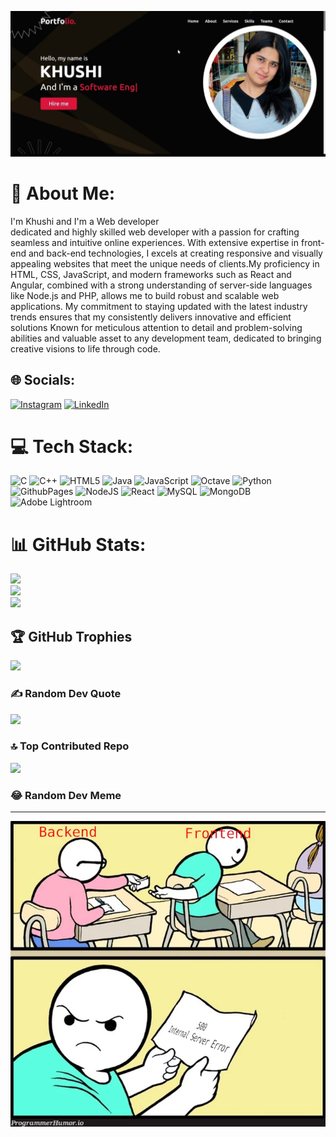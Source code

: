 ![logo](https://github.com/khushi0316/Khushi/blob/main/images/khushibanner.jpg)
# 💫 About Me:
I'm Khushi and I'm a Web developer<br>dedicated and highly skilled web developer with a passion for crafting seamless and intuitive online experiences. With extensive expertise in front-end and back-end technologies, I excels at creating responsive and visually appealing websites that meet the unique needs of clients.My proficiency in HTML, CSS, JavaScript, and modern frameworks such as React and Angular, combined with a strong understanding of server-side languages like Node.js and PHP, allows me to build robust and scalable web applications. My commitment to staying updated with the latest industry trends ensures that my consistently delivers innovative and efficient solutions Known for meticulous attention to detail and problem-solving abilities and valuable asset to any development team, dedicated to bringing creative visions to life through code.
## 🌐 Socials:
[![Instagram](https://img.shields.io/badge/Instagram-%23E4405F.svg?logo=Instagram&logoColor=white)](https://instagram.com/khushi.n0706) [![LinkedIn](https://img.shields.io/badge/LinkedIn-%230077B5.svg?logo=linkedin&logoColor=white)](https://linkedin.com/in/khushi-rajpal-707734285) 

# 💻 Tech Stack:
![C](https://img.shields.io/badge/c-%2300599C.svg?style=for-the-badge&logo=c&logoColor=white) ![C++](https://img.shields.io/badge/c++-%2300599C.svg?style=for-the-badge&logo=c%2B%2B&logoColor=white) ![HTML5](https://img.shields.io/badge/html5-%23E34F26.svg?style=for-the-badge&logo=html5&logoColor=white) ![Java](https://img.shields.io/badge/java-%23ED8B00.svg?style=for-the-badge&logo=openjdk&logoColor=white) ![JavaScript](https://img.shields.io/badge/javascript-%23323330.svg?style=for-the-badge&logo=javascript&logoColor=%23F7DF1E) ![Octave](https://img.shields.io/badge/OCTAVE-darkblue?style=for-the-badge&logo=octave&logoColor=fcd683) ![Python](https://img.shields.io/badge/python-3670A0?style=for-the-badge&logo=python&logoColor=ffdd54) ![GithubPages](https://img.shields.io/badge/github%20pages-121013?style=for-the-badge&logo=github&logoColor=white) ![NodeJS](https://img.shields.io/badge/node.js-6DA55F?style=for-the-badge&logo=node.js&logoColor=white) ![React](https://img.shields.io/badge/react-%2320232a.svg?style=for-the-badge&logo=react&logoColor=%2361DAFB) ![MySQL](https://img.shields.io/badge/mysql-4479A1.svg?style=for-the-badge&logo=mysql&logoColor=white) ![MongoDB](https://img.shields.io/badge/MongoDB-%234ea94b.svg?style=for-the-badge&logo=mongodb&logoColor=white) ![Adobe Lightroom](https://img.shields.io/badge/Adobe%20Lightroom-31A8FF.svg?style=for-the-badge&logo=Adobe%20Lightroom&logoColor=white)

# 📊 GitHub Stats:
![](https://github-readme-stats.vercel.app/api?username=khushi0316&theme=dark&hide_border=false&include_all_commits=false&count_private=false)<br/>
![](https://github-readme-streak-stats.herokuapp.com/?user=khushi0316&theme=dark&hide_border=false)<br/>
![](https://github-readme-stats.vercel.app/api/top-langs/?username=khushi0316&theme=dark&hide_border=false&include_all_commits=false&count_private=false&layout=compact)

## 🏆 GitHub Trophies
![](https://github-profile-trophy.vercel.app/?username=khushi0316&theme=radical&no-frame=true&no-bg=false&margin-w=4)

### ✍️ Random Dev Quote
![](https://quotes-github-readme.vercel.app/api?type=horizontal&theme=radical)

### 🔝 Top Contributed Repo
![](https://github-contributor-stats.vercel.app/api?username=khushi0316&limit=5&theme=dark&combine_all_yearly_contributions=true)

### 😂 Random Dev Meme



---
[![](https://github.com/khushi0316/Khushi/blob/main/images/meme.webp)](https://visitcount.itsvg.in)

<!-- Proudly created with GPRM ( https://gprm.itsvg.in ) -->
